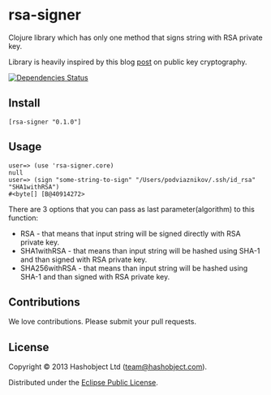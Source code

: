 # rsa-signer

Clojure library which has only one method that signs string with RSA private key.

Library is heavily inspired by this blog [post](http://nakkaya.com/2012/10/28/public-key-cryptography/)
on public key cryptography.

[![Dependencies Status](http://jarkeeper.com/hashobject/rsa-signer/status.png)](http://jarkeeper.com/hashobject/rsa-signer)

## Install

```
[rsa-signer "0.1.0"]
```


## Usage

```
user=> (use 'rsa-signer.core)
null
user=> (sign "some-string-to-sign" "/Users/podviaznikov/.ssh/id_rsa" "SHA1withRSA")
#<byte[] [B@40914272>
```

There are 3 options that you can pass as last parameter(algorithm) to this function:

  * RSA - that means that input string will be signed directly with RSA private key.
  * SHA1withRSA - that means than input string will be hashed using SHA-1 and than signed with RSA private key.
  * SHA256withRSA - that means than input string will be hashed using SHA-1 and than signed with RSA private key.


## Contributions

We love contributions. Please submit your pull requests.



## License

Copyright © 2013 Hashobject Ltd (team@hashobject.com).

Distributed under the [Eclipse Public License](http://opensource.org/licenses/eclipse-1.0).
